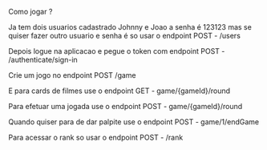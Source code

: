 Como jogar ?

Ja tem dois usuarios cadastrado Johnny e Joao a senha é 123123 mas se quiser fazer outro usuario e senha é so usar o endpoint 
POST - /users

Depois logue na aplicacao e pegue o token com endpoint POST - /authenticate/sign-in

Crie um jogo no endpoint POST /game

E para cards de filmes use o endpoint GET - game/{gameId}/round

Para efetuar uma jogada use o endpoint POST - game/{gameId}/round

Quando quiser para de dar palpite use o endpoint POST - game/1/endGame

Para acessar o rank so usar o endpoint POST - /rank



